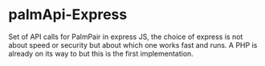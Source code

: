 # palmApi-Express
Set of API calls for PalmPair in express JS, the choice of express is not about speed or security but about which one works fast and runs. A PHP is already on its way to but this is the first implementation.

